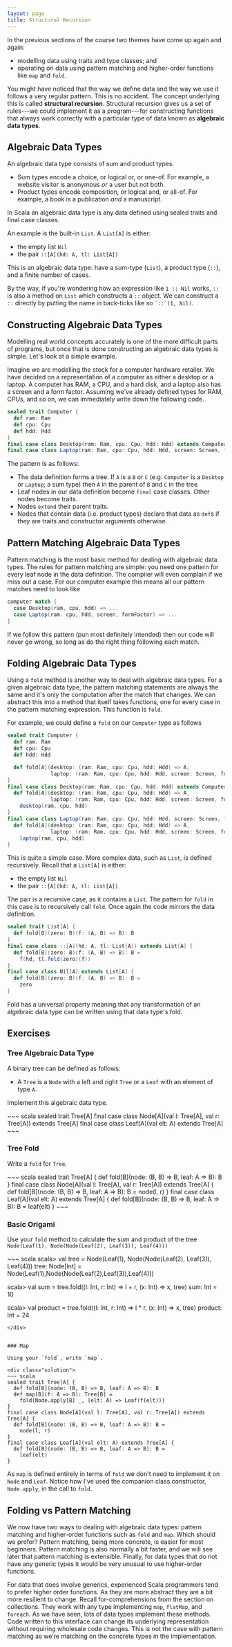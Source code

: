 ```yaml
---
layout: page
title: Structural Recursion
---
```


In the previous sections of the course two themes have come up again and again:

- modelling data using traits and type classes; and
- operating on data using pattern matching and higher-order functions like `map` and `fold`.

You might have noticed that the way we define data and the way we use it follows a very regular pattern. This is no accident. The concept underlying this is called **structural recursion**. Structural recursion gives us a set of rules---we could implement it as a program---for constructing functions that always work correctly with a particular type of data known as **algebraic data types**.

## Algebraic Data Types

An algebraic data type consists of sum and product types:

* Sum types encode a choice, or logical or, or one-of. For example, a website visitor is anonymous *or* a user but not both.
* Product types encode composition, or logical and, or all-of. For example, a book is a publication *and* a manuscript.

In Scala an algebraic data type is any data defined using sealed traits and final case classes.

An example is the built-in `List`. A `List[A]` is either:

* the empty list `Nil`
* the pair `::[A](hd: A, tl: List[A])`

This is an algebraic data type: have a sum-type (`List`), a product type (`::`), and a finite number of cases.

By the way, if you're wondering how an expression like `1 :: Nil` works, `::` is also a method on `List` which constructs a `::` object. We can construct a `::` directly by putting the name in back-ticks like so `` `::`(1, Nil) ``.

## Constructing Algebraic Data Types

Modelling real world concepts accurately is one of the more difficult parts of programs, but once that is done constructing an algebraic data types is simple. Let's look at a simple example.

Imagine we are modelling the stock for a computer hardware retailer. We have decided on a representation of a computer as either a desktop or a laptop. A computer has RAM, a CPU, and a hard disk, and a laptop also has a screen and a form factor. Assuming we've already defined types for RAM, CPUs, and so on, we can immediately write down the following code.

~~~ scala
sealed trait Computer {
  def ram: Ram
  def cpu: Cpu
  def hdd: Hdd
}
final case class Desktop(ram: Ram, cpu: Cpu, hdd: Hdd) extends Computer
final case class Laptop(ram: Ram, cpu: Cpu, hdd: Hdd, screen: Screen, formFactor: FormFactor) extends Computer
~~~

The pattern is as follows:

* The data definition forms a tree. If `A` is a `B` or `C` (e.g. `Computer` is a `Desktop` or `Laptop`; a sum type) then `A` in the parent of `B` and `C` in the tree
* Leaf nodes in our data definition become `final` case classes. Other nodes become traits.
* Nodes `extend` their parent traits.
* Nodes that contain data (i.e. product types) declare that data as `def`s if they are traits and constructor arguments otherwise.

## Pattern Matching Algebraic Data Types

Pattern matching is the most basic method for dealing with algebraic data types. The rules for pattern matching are simple: you need one pattern for every leaf node in the data definition. The compiler will even complain if we miss out a case. For our computer example this means all our pattern matches need to look like

~~~ scala
computer match {
  case Desktop(ram, cpu, hdd) => ...
  case Laptop(ram. cpu, hdd, screen, formFactor) => ...
}
~~~

If we follow this pattern (pun most definitely intended) then our code will never go wrong, so long as do the right thing following each match.

## Folding Algebraic Data Types

Using a `fold` method is another way to deal with algebraic data types. For a given algebraic data type, the pattern matching statements are always the same and it's only the computation after the match that changes. We can abstract this into a method that itself takes functions, one for every case in the pattern matching expression. This function is `fold`.

For example, we could define a `fold` on our `Computer` type as follows

~~~ scala
sealed trait Computer {
  def ram: Ram
  def cpu: Cpu
  def hdd: Hdd

  def fold[A](desktop: (ram: Ram, cpu: Cpu, hdd: Hdd) => A,
              laptop: (ram: Ram, cpu: Cpu, hdd: Hdd, screen: Screen, formFactor: FormFactor) => A): A
}
final case class Desktop(ram: Ram, cpu: Cpu, hdd: Hdd) extends Computer {
  def fold[A](desktop: (ram: Ram, cpu: Cpu, hdd: Hdd) => A,
              laptop: (ram: Ram, cpu: Cpu, hdd: Hdd, screen: Screen, formFactor: FormFactor) => A): A =
    desktop(ram, cpu, hdd)
}
final case class Laptop(ram: Ram, cpu: Cpu, hdd: Hdd, screen: Screen, formFactor: FormFactor) extends Computer {
  def fold[A](desktop: (ram: Ram, cpu: Cpu, hdd: Hdd) => A,
              laptop: (ram: Ram, cpu: Cpu, hdd: Hdd, screen: Screen, formFactor: FormFactor) => A): A =
    laptop(ram, cpu, hdd)
}
~~~

This is quite a simple case. More complex data, such as `List`, is defined recursively. Recall that a `List[A]` is either:

* the empty list `Nil`
* the pair `::[A](hd: A, tl: List[A])`

The pair is a recursive case, as it contains a `List`. The pattern for `fold` in this case is to recursively call `fold`. Once again the code mirrors the data definition.

~~~ scala
sealed trait List[A] {
  def fold[B](zero: B)(f: (A, B) => B): B
}
final case class ::[A](hd: A, tl: List[A]) extends List[A] {
  def fold[B](zero: B)(f: (A, B) => B): B =
    f(hd, tl.fold(zero)(f))
}
final case class Nil[A] extends List[A] {
  def fold[B](zero: B)(f: (A, B) => B): B =
    zero
}
~~~

Fold has a universal property meaning that any transformation of an algebraic data type can be written using that data type's fold.

## Exercises

### Tree Algebraic Data Type

A binary tree can be defined as follows:

* A `Tree` is a `Node` with a left and right `Tree` or a `Leaf` with an element of type `A`.

Implement this algebraic data type.

<div class="solution">
~~~ scala
sealed trait Tree[A]
final case class Node[A](val l: Tree[A], val r: Tree[A]) extends Tree[A]
final case class Leaf[A](val elt: A) extends Tree[A]
~~~
</div>


### Tree Fold

Write a `fold` for `Tree`.

<div class="solution">
~~~ scala
sealed trait Tree[A] {
  def fold[B](node: (B, B) => B, leaf: A => B): B
}
final case class Node[A](val l: Tree[A], val r: Tree[A]) extends Tree[A] {
  def fold[B](node: (B, B) => B, leaf: A => B): B =
    node(l, r)
}
final case class Leaf[A](val elt: A) extends Tree[A] {
  def fold[B](node: (B, B) => B, leaf: A => B): B =
    leaf(elt)
}
~~~
</div>


### Basic Origami

Use your `fold` method to calculate the sum and product of the tree `Node(Leaf(1), Node(Node(Leaf(2), Leaf(3)), Leaf(4)))`

<div class="solution">
~~~ scala
scala> val tree = Node(Leaf(1), Node(Node(Leaf(2), Leaf(3)), Leaf(4)))
tree: Node[Int] = Node(Leaf(1),Node(Node(Leaf(2),Leaf(3)),Leaf(4)))

scala> val sum = tree.fold((l: Int, r: Int) => l + r, (x: Int) => x, tree)
sum: Int = 10

scala> val product = tree.fold((l: Int, r: Int) => l * r, (x: Int) => x, tree)
product: Int = 24
~~~
</div>


### Map

Using your `fold`, write `map`.

<div class="solution">
~~~ scala
sealed trait Tree[A] {
  def fold[B](node: (B, B) => B, leaf: A => B): B
  def map[B](f: A => B): Tree[B] =
    fold(Node.apply[B] _, (elt: A) => Leaf(f(elt)))
}
final case class Node[A](val l: Tree[A], val r: Tree[A]) extends Tree[A] {
  def fold[B](node: (B, B) => B, leaf: A => B): B =
    node(l, r)
}
final case class Leaf[A](val elt: A) extends Tree[A] {
  def fold[B](node: (B, B) => B, leaf: A => B): B =
    leaf(elt)
}
~~~

As `map` is defined entirely in terms of `fold` we don't need to implement it on `Node` and `Leaf`. Notice how I've used the companion class constructor, `Node.apply`, in the call to `fold`.
</div>

## Folding vs Pattern Matching

We now have two ways to dealing with algebraic data types: pattern matching and higher-order functions such as `fold` and `map`. Which should we prefer? Pattern matching, being more concrete, is easier for most beginners. Pattern matching is also normally a bit faster, and we will see later that pattern matching is extensible. Finally, for data types that do not have any generic types it would be very unusual to use higher-order functions.

For data that does involve generics, experienced Scala programmers tend to prefer higher order functions. As they are more abstract they are a bit more resilient to change. Recall for-comprehensions from the section on collections. They work with any type implementing `map`, `flatMap`, and `foreach`. As we have seen, lots of data types implement these methods. Code written to this interface can change its underlying representation without requiring wholesale code changes. This is not the case with pattern matching as we're matching on the concrete types in the implementation.
